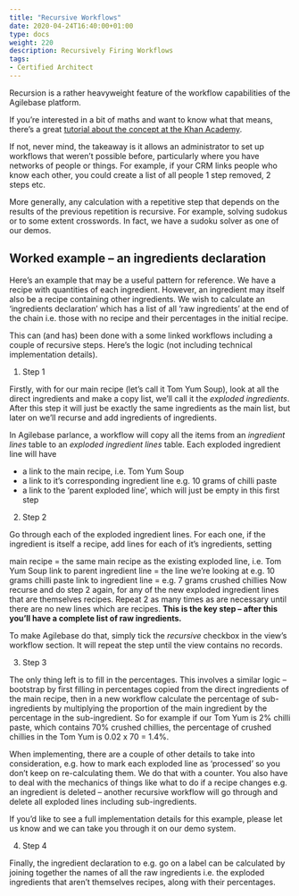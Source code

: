 ```yaml
---
title: "Recursive Workflows"
date: 2020-04-24T16:40:00+01:00
type: docs
weight: 220
description: Recursively Firing Workflows
tags:
- Certified Architect
---
```


Recursion is a rather heavyweight feature of the workflow capabilities of the Agilebase platform.

If you’re interested in a bit of maths and want to know what that means, there’s a great [tutorial about the concept at the Khan Academy](https://www.khanacademy.org/computing/computer-science/algorithms/recursive-algorithms/a/recursion).

If not, never mind, the takeaway is it allows an administrator to set up workflows that weren’t possible before, particularly where you have networks of people or things. For example, if your CRM links people who know each other, you could create a list of all people 1 step removed, 2 steps etc.

More generally, any calculation with a repetitive step that depends on the results of the previous repetition is recursive. For example, solving sudokus or to some extent crosswords. In fact, we have a sudoku solver as one of our demos.

## Worked example – an ingredients declaration
Here’s an example that may be a useful pattern for reference. We have a recipe with quantities of each ingredient. However, an ingredient may itself also be a recipe containing other ingredients. We wish to calculate an ‘ingredients declaration’ which has a list of all ‘raw ingredients’ at the end of the chain i.e. those with no recipe and their percentages in the initial recipe.

This can (and has) been done with a some linked workflows including a couple of recursive steps. Here’s the logic (not including technical implementation details).

1) Step 1

Firstly, with for our main recipe (let’s call it Tom Yum Soup), look at all the direct ingredients and make a copy list, we’ll call it the _exploded ingredients_. After this step it will just be exactly the same ingredients as the main list, but later on we’ll recurse and add ingredients of ingredients.

In Agilebase parlance, a workflow will copy all the items from an _ingredient lines_ table to an _exploded ingredient lines_ table. Each exploded ingredient line will have

* a link to the main recipe, i.e. Tom Yum Soup
* a link to it’s corresponding ingredient line e.g. 10 grams of chilli paste
* a link to the ‘parent exploded line’, which will just be empty in this first step

2) Step 2

Go through each of the exploded ingredient lines. For each one, if the ingredient is itself a recipe, add lines for each of it’s ingredients, setting

main recipe = the same main recipe as the existing exploded line, i.e. Tom Yum Soup
link to parent ingredient line = the line we’re looking at e.g. 10 grams chilli paste
link to ingredient line = e.g. 7 grams crushed chillies
Now recurse and do step 2 again, for any of the new exploded ingredient lines that are themselves recipes. Repeat 2 as many times as are necessary until there are no new lines which are recipes. **This is the key step – after this you’ll have a complete list of raw ingredients.**

To make Agilebase do that, simply tick the _recursive_ checkbox in the view’s workflow section. It will repeat the step until the view contains no records.

3) Step 3

The only thing left is to fill in the percentages. This involves a similar logic – bootstrap by first filling in percentages copied from the direct ingredients of the main recipe, then in a new workflow calculate the percentage of sub-ingredients by multiplying the proportion of the main ingredient by the percentage in the sub-ingredient. So for example if our Tom Yum is 2% chilli paste, which contains 70% crushed chillies, the percentage of crushed chillies in the Tom Yum is 0.02 x 70 = 1.4%.

When implementing, there are a couple of other details to take into consideration, e.g. how to mark each exploded line as ‘processed’ so you don’t keep on re-calculating them. We do that with a counter. You also have to deal with the mechanics of things like what to do if a recipe changes e.g. an ingredient is deleted – another recursive workflow will go through and delete all exploded lines including sub-ingredients.

If you’d like to see a full implementation details for this example, please let us know and we can take you through it on our demo system.

4) Step 4

Finally, the ingredient declaration to e.g. go on a label can be calculated by joining together the names of all the raw ingredients i.e. the exploded ingredients that aren’t themselves recipes, along with their percentages.



